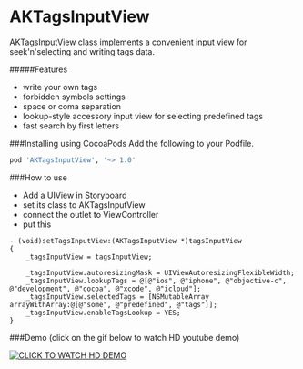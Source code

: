 AKTagsInputView
===============
AKTagsInputView class implements a convenient input view for seek'n'selecting and writing tags data.

#####Features
- write your own tags
- forbidden symbols settings
- space or coma separation
- lookup-style accessory input view for selecting predefined tags
- fast search by first letters

###Installing using CocoaPods
Add the following to your Podfile.
```ruby
pod 'AKTagsInputView', '~> 1.0'
```

###How to use

- Add a UIView in Storyboard
- set its class to AKTagsInputView
- connect the outlet to ViewController
- put this
```
- (void)setTagsInputView:(AKTagsInputView *)tagsInputView
{
    _tagsInputView = tagsInputView;
    
	_tagsInputView.autoresizingMask = UIViewAutoresizingFlexibleWidth;
	_tagsInputView.lookupTags = @[@"ios", @"iphone", @"objective-c", @"development", @"cocoa", @"xcode", @"icloud"];
	_tagsInputView.selectedTags = [NSMutableArray arrayWithArray:@[@"some", @"predefined", @"tags"]];
	_tagsInputView.enableTagsLookup = YES;
}
```

###Demo
(click on the gif below to watch HD youtube demo)


[![CLICK TO WATCH HD DEMO](http://cdn.makeagif.com/media/6-01-2014/anzpi7.gif)](http://www.youtube.com/watch?v=WURx-ZjOATQ)




